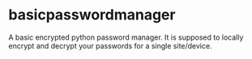 # basicpasswordmanager
A basic encrypted python password manager. 
It is supposed to locally encrypt and decrypt your passwords for a single site/device.
